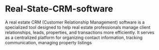 # Real-State-CRM-software
A real estate CRM (Customer Relationship Management) software is a specialized tool designed to help real estate professionals manage client relationships, leads, properties, and transactions more efficiently. It serves as a centralized platform for organizing contact information, tracking communication, managing property listings
